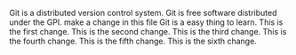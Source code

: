 Git is a distributed version control system.
Git is free software distributed under the GPI. 
make a change  in this file
Git is a easy thing to learn.
This is the first change.
This is the second change.
This is the third change.
This is the fourth change.
This is the fifth change.
This is the sixth change.